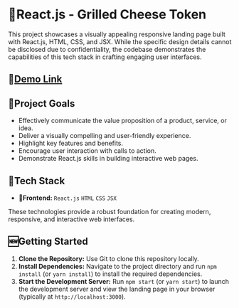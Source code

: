 # 🤠React.js - Grilled Cheese Token

This project showcases a visually appealing responsive landing page built with React.js, HTML, CSS, and JSX. While the specific design details cannot be disclosed due to confidentiality, the codebase demonstrates the capabilities of this tech stack in crafting engaging user interfaces.

## 👀[Demo Link](https://grilled-cheese-token2.netlify.app/)

## 🎯Project Goals

*  Effectively communicate the value proposition of a product, service, or idea.
*  Deliver a visually compelling and user-friendly experience.
*  Highlight key features and benefits.
*  Encourage user interaction with calls to action.
*  Demonstrate React.js skills in building interactive web pages.

## 🧰Tech Stack

* 📲**Frontend:** `React.js` `HTML` `CSS` `JSX`

These technologies provide a robust foundation for creating modern, responsive, and interactive web interfaces.

## 🆕Getting Started

1. **Clone the Repository:** Use Git to clone this repository locally.
2. **Install Dependencies:** Navigate to the project directory and run `npm install` (or `yarn install`) to install the required dependencies.
3. **Start the Development Server:** Run `npm start` (or `yarn start`) to launch the development server and view the landing page in your browser (typically at `http://localhost:3000`).
